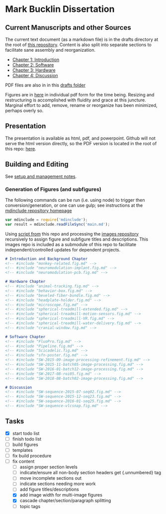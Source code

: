 # Mark Bucklin Dissertation

## Current Manuscripts and other Sources
The current text document (as a markdown file) is in the drafts directory at the root of [this repository](https://github.com/markbucklin/thesis/blob/master/draft/text.full.md). Content is also split into separate sections to facilitate sane assembly and reorganization.

- [Chapter 1: Introduction](https://github.com/markbucklin/thesis/tree/master/draft/chapters/ch1_introduction.md)
- [Chapter 2: Software](https://github.com/markbucklin/thesis/tree/master/draft/chapters/ch2_software.md)
- [Chapter 3: Hardware](https://github.com/markbucklin/thesis/tree/master/draft/chapters/ch3_hardware.md)
- [Chapter 4: Discussion](https://github.com/markbucklin/thesis/tree/master/draft/chapters/ch4_discussion.md)

PDF files are also in in this [drafts folder](https://github.com/markbucklin/thesis/blob/master/draft/chapters)

Figures are in [here](https://github.com/markbucklin/thesis/tree/master/draft/figures) in individual pdf form for the time being. Resizing and restructuring is accomplished with fluidity and grace at this juncture. Marginal effort to add, remove, rename or reorganize has been minimized, perhaps overly so.

## Presentation
The presentation is available as html, pdf, and powerpoint. Github will not serve the html version directly, so the PDF version is located in the root of this repo: [here](https://github.com/markbucklin/thesis/blob/master/slides.pdf).

## Building and Editing

See [setup and management notes](https://github.com/markbucklin/thesis/blob/draft/notes/setup-and-management.md).

### Generation of Figures (and subfigures)

The following commands can be run (i.e. using node) to trigger then conversion/generation, or one can use gulp; see instructions at the [mdinclude repository homepage](https://github.com/mastersign/mdinclude#simple-text-include)

```javascript
var mdinclude = require('mdinclude');
var result = mdinclude.readFileSync('main.md');
```
Using [script from](https://github.com/markbucklin/thesis/blob/draft/bin/imgdirs2md.sh) this repo and processing the [images repository](https://github.com/markbucklin/images) recursively to assign figure and subfigure titles and descriptions. This images repo is included as a submodule of this repo to facilitate independent/controlled updates for dependent projects.


```markdown
# Introduction and Background Chapter
<!-- #include "monkey-related.fig.md" -->
<!-- #include "neuromodulation-implant.fig.md" -->
<!-- #include "neuromodulation-pcb.fig.md" -->

# Hardware Chapter
<!-- #include "animal-tracking.fig.md" -->
<!-- #include "behavior-box.fig.md" -->
<!-- #include "beveled-fiber-bundle.fig.md" -->
<!-- #include "headplate-holder.fig.md" -->
<!-- #include "microscope.fig.md" -->
<!-- #include "spherical-treadmill-extended.fig.md" -->
<!-- #include "spherical-treadmill-motion-sensors.fig.md" -->
<!-- #include "spherical-treadmill-VR.fig.md" -->
<!-- #include "spherical-treadmill-water-delivery.fig.md" -->
<!-- #include "cranial-window.fig.md" -->

# Software Chapter
<!-- #include "FluoPro.fig.md" -->
<!-- #include "Pipeline.fig.md" -->
<!-- #include "Scicadelic.fig.md" -->
<!-- #include "sfn-poster.fig.md" -->
<!-- #include "SW-2015-09-image-processing-refinement.fig.md" -->
<!-- #include "SW-2015-11-batch05-image-processing.fig.md" -->
<!-- #include "SW-2016-01-batch12-image-processing.fig.md" -->
<!-- #include "SW-2017-08-roi05.fig.md" -->
<!-- #include "SW-2018-08-batch02-image-processing.fig.md" -->

# Discussion
<!-- #include "SW-sequence-2015-07-seq02.fig.md" -->
<!-- #include "SW-sequence-2015-12-seq23.fig.md" -->
<!-- #include "SW-sequence-2016-01-seq25.fig.md" -->
<!-- #include "SW-sequence-vlcsnap.fig.md" -->
```

## Tasks
- [x] start todo list
- [ ] finish todo list
- [ ] build figures
- [ ] templates
- [ ] fix build procedure
- [ ] fix content
	- [ ] assign proper section levels
	- [ ] indicate/ensure all non-body section headers get {.unnumbered} tag
	- [ ] move incomplete sections out
	- [ ] indicate sections needing more work
	- [ ] add figure titles/descriptions
	- [x] add image width for multi-image figures
	- [x] cascade chapter/section/paragraph splitting
	- [ ] topic tags

